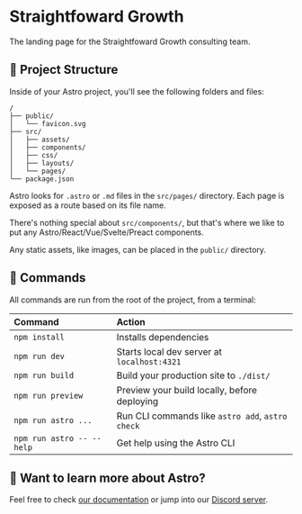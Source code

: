 # Straightfoward Growth

The landing page for the Straightfoward Growth consulting team.

## 🚀 Project Structure

Inside of your Astro project, you'll see the following folders and files:

```text
/
├── public/
│   └── favicon.svg
├── src/
│   ├── assets/
│   ├── components/
│   ├── css/
│   ├── layouts/
│   └── pages/
└── package.json
```

Astro looks for `.astro` or `.md` files in the `src/pages/` directory. Each page is exposed as a route based on its file name.

There's nothing special about `src/components/`, but that's where we like to put any Astro/React/Vue/Svelte/Preact components.

Any static assets, like images, can be placed in the `public/` directory.

## 🧞 Commands

All commands are run from the root of the project, from a terminal:

| Command                   | Action                                           |
| :------------------------ | :----------------------------------------------- |
| `npm install`             | Installs dependencies                            |
| `npm run dev`             | Starts local dev server at `localhost:4321`      |
| `npm run build`           | Build your production site to `./dist/`          |
| `npm run preview`         | Preview your build locally, before deploying     |
| `npm run astro ...`       | Run CLI commands like `astro add`, `astro check` |
| `npm run astro -- --help` | Get help using the Astro CLI                     |

## 👀 Want to learn more about Astro?

Feel free to check [our documentation](https://docs.astro.build) or jump into our [Discord server](https://astro.build/chat).
